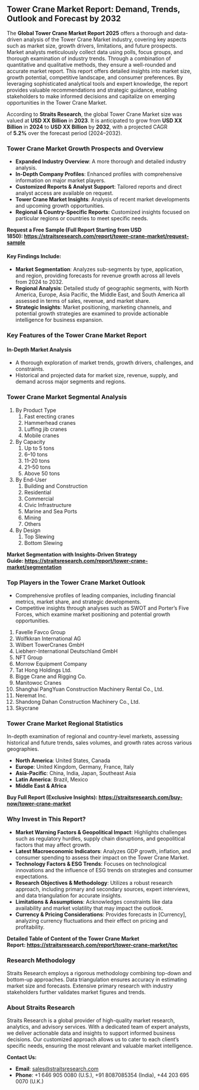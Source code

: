 <p>&nbsp;</p>
<h2>Tower Crane Market Report: Demand, Trends, Outlook and Forecast by 2032</h2>
<p>The&nbsp;<strong>Global Tower Crane Market Report 2025</strong>&nbsp;offers a thorough and data-driven analysis of the Tower Crane Market industry, covering key aspects such as market size, growth drivers, limitations, and future prospects. Market analysts meticulously collect data using polls, focus groups, and thorough examination of industry trends. Through a combination of quantitative and qualitative methods, they ensure a well-rounded and accurate market report. This report offers detailed insights into market size, growth potential, competitive landscape, and consumer preferences. By leveraging sophisticated analytical tools and expert knowledge, the report provides valuable recommendations and strategic guidance, enabling stakeholders to make informed decisions and capitalize on emerging opportunities in the Tower Crane Market.</p>
<p>According to&nbsp;<strong>Straits Research</strong>, the global Tower Crane Market size was valued at&nbsp;<strong>USD XX Billion</strong>&nbsp;in&nbsp;<strong>2023</strong>. It is anticipated to grow from&nbsp;<strong>USD XX Billion</strong>&nbsp;in&nbsp;<strong>2024</strong>&nbsp;to&nbsp;<strong>USD XX Billion</strong>&nbsp;by&nbsp;<strong>2032</strong>, with a projected CAGR of&nbsp;<strong>5.2%</strong>&nbsp;over the forecast period (2024&ndash;2032).</p>
<h3>Tower Crane Market Growth Prospects and Overview</h3>
<ul>
<li><strong>Expanded Industry Overview</strong>: A more thorough and detailed industry analysis.</li>
<li><strong>In-Depth Company Profiles</strong>: Enhanced profiles with comprehensive information on major market players.</li>
<li><strong>Customized Reports &amp; Analyst Support</strong>: Tailored reports and direct analyst access are available on request.</li>
<li><strong>Tower Crane Market Insights</strong>: Analysis of recent market developments and upcoming growth opportunities.</li>
<li><strong>Regional &amp; Country-Specific Reports</strong>: Customized insights focused on particular regions or countries to meet specific needs.</li>
</ul>
<p><strong>Request a Free Sample (Full Report Starting from USD 1850):&nbsp;<a href="https://straitsresearch.com/report/tower-crane-market/request-sample">https://straitsresearch.com/report/tower-crane-market/request-sample</a></strong></p>
<h4>Key Findings Include:</h4>
<ul>
<li><strong>Market Segmentation</strong>: Analyzes sub-segments by type, application, and region, providing forecasts for revenue growth across all levels from&nbsp;2024 to 2032.</li>
<li><strong>Regional Analysis</strong>: Detailed study of geographic segments, with North America, Europe, Asia Pacific, the Middle East, and South America all assessed in terms of sales, revenue, and market share.</li>
<li><strong>Strategic Insights</strong>: Market positioning, marketing channels, and potential growth strategies are examined to provide actionable intelligence for business expansion.</li>
</ul>
<h3>Key Features of the Tower Crane Market Report</h3>
<h4>In-Depth Market Analysis</h4>
<ul>
<li>A thorough exploration of market trends, growth drivers, challenges, and constraints.</li>
<li>Historical and projected data for market size, revenue, supply, and demand across major segments and regions.</li>
</ul>
<h3>Tower Crane Market&nbsp;Segmental Analysis</h3>
<ol>
<li>By Product Type
<ol>
<li>Fast erecting cranes</li>
<li>Hammerhead cranes</li>
<li>Luffing jib cranes</li>
<li>Mobile cranes</li>
</ol>
</li>
<li>By Capacity
<ol>
<li>Up to 5 tons</li>
<li>6&ndash;10 tons</li>
<li>11&ndash;20 tons</li>
<li>21&ndash;50 tons</li>
<li>Above 50 tons</li>
</ol>
</li>
<li>By End-User
<ol>
<li>Building and Construction</li>
<li>Residential</li>
<li>Commercial</li>
<li>Civic Infrastructure</li>
<li>Marine and Sea Ports</li>
<li>Mining</li>
<li>Others</li>
</ol>
</li>
<li>By Design
<ol>
<li>Top Slewing</li>
<li>Bottom Slewing</li>
</ol>
</li>
</ol>
<p><strong>Market Segmentation with Insights-Driven Strategy Guide:&nbsp;<a href="https://straitsresearch.com/report/tower-crane-market/segmentation">https://straitsresearch.com/report/tower-crane-market/segmentation</a></strong></p>
<h3>Top Players in the Tower Crane Market Outlook</h3>
<ul>
<li>Comprehensive profiles of leading companies, including financial metrics, market share, and strategic developments.</li>
<li>Competitive insights through analyses such as SWOT and Porter&rsquo;s Five Forces, which examine market positioning and potential growth opportunities.</li>
</ul>
<ol>
<li>Favelle Favco Group</li>
<li>Wolfkkran International AG</li>
<li>Wilbert TowerCranes GmbH</li>
<li>Liebherr-International Deutschland GmbH</li>
<li>NFT Group</li>
<li>Morrow Equipment Company</li>
<li>Tat Hong Holdings Ltd.</li>
<li>Bigge Crane and Rigging Co.</li>
<li>Manitowoc Cranes</li>
<li>Shanghai PangYuan Construction Machinery Rental Co., Ltd.</li>
<li>Neremat Inc.</li>
<li>Shandong Dahan Construction Machinery Co., Ltd.</li>
<li>Skycrane</li>
</ol>
<h3>Tower Crane Market Regional Statistics</h3>
<p>In-depth examination of regional and country-level markets, assessing historical and future trends, sales volumes, and growth rates across various geographies.</p>
<ul>
<li><strong>North America</strong>: United States, Canada</li>
<li><strong>Europe</strong>: United Kingdom, Germany, France, Italy</li>
<li><strong>Asia-Pacific</strong>: China, India, Japan, Southeast Asia</li>
<li><strong>Latin America</strong>: Brazil, Mexico</li>
<li><strong>Middle East &amp; Africa</strong></li>
</ul>
<p><strong>Buy Full Report (Exclusive Insights):&nbsp;<a href="https://straitsresearch.com/buy-now/tower-crane-market">https://straitsresearch.com/buy-now/tower-crane-market</a></strong></p>
<h3>Why Invest in This Report?</h3>
<ul>
<li><strong>Market Warning Factors &amp; Geopolitical Impact</strong>: Highlights challenges such as regulatory hurdles, supply chain disruptions, and geopolitical factors that may affect growth.</li>
<li><strong>Latest Macroeconomic Indicators</strong>: Analyzes GDP growth, inflation, and consumer spending to assess their impact on the Tower Crane Market.</li>
<li><strong>Technology Factors &amp; ESG Trends</strong>: Focuses on technological innovations and the influence of ESG trends on strategies and consumer expectations.</li>
<li><strong>Research Objectives &amp; Methodology</strong>: Utilizes a robust research approach, including primary and secondary sources, expert interviews, and data triangulation for accurate insights.</li>
<li><strong>Limitations &amp; Assumptions</strong>: Acknowledges constraints like data availability and market volatility that may impact the outlook.</li>
<li><strong>Currency &amp; Pricing Considerations</strong>: Provides forecasts in [Currency], analyzing currency fluctuations and their effect on pricing and profitability.</li>
</ul>
<p><strong>Detailed Table of Content of the Tower Crane Market Report:&nbsp;<a href="https://straitsresearch.com/report/tower-crane-market/toc">https://straitsresearch.com/report/tower-crane-market/toc</a></strong></p>
<h3>Research Methodology</h3>
<p>Straits Research employs a rigorous methodology combining top-down and bottom-up approaches. Data triangulation ensures accuracy in estimating market size and forecasts. Extensive primary research with industry stakeholders further validates market figures and trends.</p>
<h3>About Straits Research</h3>
<p>Straits Research is a global provider of high-quality market research, analytics, and advisory services. With a dedicated team of expert analysts, we deliver actionable data and insights to support informed business decisions. Our customized approach allows us to cater to each client&rsquo;s specific needs, ensuring the most relevant and valuable market intelligence.</p>
<p><strong>Contact Us:</strong></p>
<ul>
<li><strong>Email</strong>: <a href="sales@straitsresearch.com">sales@straitsresearch.com</a></li>
<li><strong>Phone</strong>: +1 646 905 0080 (U.S.), +91 8087085354 (India), +44 203 695 0070 (U.K.)</li>
</ul>
<p>&nbsp;</p>
